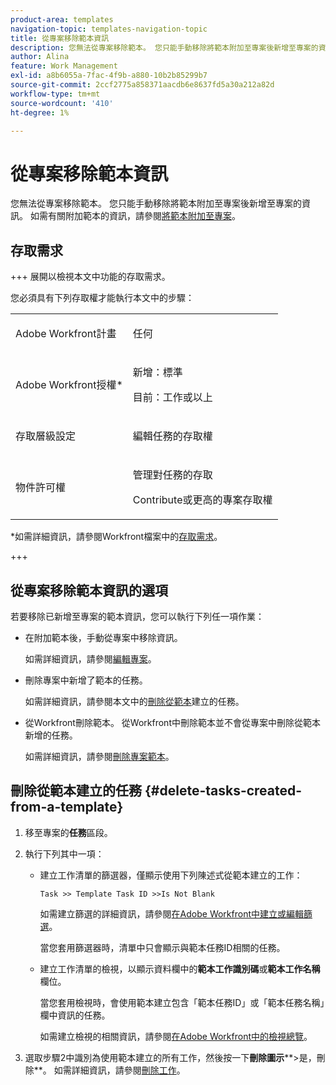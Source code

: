 ```yaml
---
product-area: templates
navigation-topic: templates-navigation-topic
title: 從專案移除範本資訊
description: 您無法從專案移除範本。 您只能手動移除將範本附加至專案後新增至專案的資訊。 如需有關附加範本的資訊，請參閱將範本附加至專案。
author: Alina
feature: Work Management
exl-id: a8b6055a-7fac-4f9b-a880-10b2b85299b7
source-git-commit: 2ccf2775a858371aacdb6e8637fd5a30a212a82d
workflow-type: tm+mt
source-wordcount: '410'
ht-degree: 1%

---
```


# 從專案移除範本資訊

您無法從專案移除範本。 您只能手動移除將範本附加至專案後新增至專案的資訊。 如需有關附加範本的資訊，請參閱[將範本附加至專案](../../../manage-work/projects/create-and-manage-templates/attach-template-to-project.md)。

## 存取需求

+++ 展開以檢視本文中功能的存取需求。

您必須具有下列存取權才能執行本文中的步驟：

<table style="table-layout:auto"> 
 <col> 
 <col> 
 <tbody> 
  <tr> 
   <td role="rowheader">Adobe Workfront計畫</td> 
   <td> <p>任何</p> </td> 
  </tr> 
  <tr> 
   <td role="rowheader">Adobe Workfront授權*</td> 
   <td> <p>新增：標準</p>
   <p>目前：工作或以上</p> </td> 
  </tr> 
  <tr> 
   <td role="rowheader">存取層級設定</td> 
   <td> <p>編輯任務的存取權</p>  </td> 
  </tr> 
  <tr> 
   <td role="rowheader">物件許可權</td> 
   <td> <p>管理對任務的存取 </p> <p>Contribute或更高的專案存取權 </p>  </td> 
  </tr> 
 </tbody> 
</table>

*如需詳細資訊，請參閱Workfront檔案中的[存取需求](/help/quicksilver/administration-and-setup/add-users/access-levels-and-object-permissions/access-level-requirements-in-documentation.md)。

+++

## 從專案移除範本資訊的選項

若要移除已新增至專案的範本資訊，您可以執行下列任一項作業：

* 在附加範本後，手動從專案中移除資訊。

  如需詳細資訊，請參閱[編輯專案](../../../manage-work/projects/manage-projects/edit-projects.md)。

* 刪除專案中新增了範本的任務。

  如需詳細資訊，請參閱本文中的[刪除從範本](#delete-tasks-created-from-a-template)建立的任務。

* 從Workfront刪除範本。 從Workfront中刪除範本並不會從專案中刪除從範本新增的任務。

  如需詳細資訊，請參閱[刪除專案範本](../../../manage-work/projects/create-and-manage-templates/delete-templates.md)。

## 刪除從範本建立的任務 {#delete-tasks-created-from-a-template}

1. 移至專案的&#x200B;**任務**&#x200B;區段。
1. 執行下列其中一項：

   * 建立工作清單的篩選器，僅顯示使用下列陳述式從範本建立的工作：

     ```
     Task >> Template Task ID >>Is Not Blank
     ```

     如需建立篩選的詳細資訊，請參閱[在Adobe Workfront中建立或編輯篩選](../../../reports-and-dashboards/reports/reporting-elements/create-filters.md)。

     當您套用篩選器時，清單中只會顯示與範本任務ID相關的任務。

   * 建立工作清單的檢視，以顯示資料欄中的&#x200B;**範本工作識別碼**&#x200B;或&#x200B;**範本工作名稱**&#x200B;欄位。

     當您套用檢視時，會使用範本建立包含「範本任務ID」或「範本任務名稱」欄中資訊的任務。

     如需建立檢視的相關資訊，請參閱[在Adobe Workfront中的檢視總覽](../../../reports-and-dashboards/reports/reporting-elements/views-overview.md)。

1. 選取步驟2中識別為使用範本建立的所有工作，然後按一下&#x200B;**刪除圖示****>是，刪除**。 如需詳細資訊，請參閱[刪除工作](../../../manage-work/tasks/manage-tasks/delete-tasks.md)。
